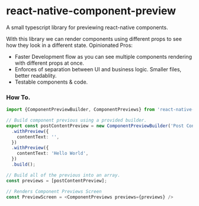 # react-native-component-preview
A small typescript library for previewing react-native components. 

With this library we can render components using different props to see how they look in a different state. Opinionated Pros:
- Faster Development flow as you can see multiple components rendering with different props at once.
- Enforces of separation between UI and business logic. Smaller files, better readablity.
- Testable components & code.

### How To.

```ts
import {ComponentPreviewBuilder, ComponentPreviews} from 'react-native-component-preview';

// Build component previous using a provided builder.
export const postContentPreview = new ComponentPreviewBuilder('Post Content', PostContent)
  .withPreview({
    contentText: '',
  })
  .withPreview({
    contentText: 'Hello World',
  })
  .build();

// Build all of the previous into an array.
const previews = [postContentPreview];

// Renders Component Previews Screen
const PreviewScreen = <ComponentPreviews previews={previews} />
```